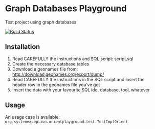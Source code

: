 # Graph Databases Playground
Test project using graph databases

[![Build Status](https://travis-ci.org/lcappuccio/GraphDbPlayGround.svg?branch=master)](https://travis-ci.org/lcappuccio/GraphDbPlayGround)

## Installation
1. Read CAREFULLY the instructions and SQL script: script.sql
2. Create the necessary database tables
3. Download a geonames file from: http://download.geonames.org/export/dump/
4. Read CAREFULLY the instructions in the SQL script and insert the header row in the geonames file you've got
5. Insert the data with your favourite SQL ide, database, tool, whatever

## Usage
An usage case is available: ```org.systemexception.orientplayground.test.TestImplOrient```